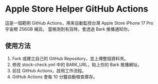 # Apple Store Helper GitHub Actions

這是一個範例 GitHub Actions，用來自動監控台灣 Apple Store iPhone 17 Pro 宇宙橙 256GB 補貨。
當檢測到有貨時，會透過 Bark 推播通知你。

## 使用方法

1. Fork 或建立自己的 GitHub Repository，並上傳整個資料夾。
2. 修改 stock-check.yml 中的 BARK_URL，貼上你的 Bark 推播網址。
3. 前往 GitHub Actions，啟用工作流程。
4. GitHub Actions 會每 10 分鐘自動檢查庫存。